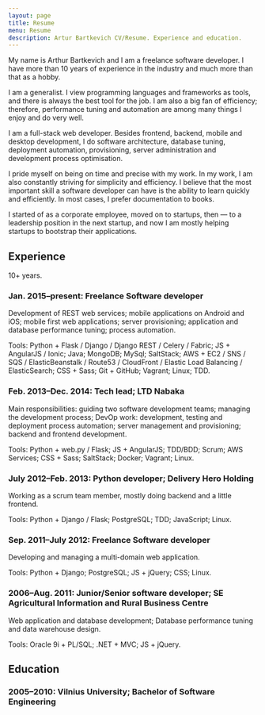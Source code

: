 ```yaml
---
layout: page
title: Resume
menu: Resume
description: Artur Bartkevich CV/Resume. Experience and education.
---
```

My name is Arthur Bartkevich and I am a freelance software developer. I have more than 10 years of experience in the industry and much more than that as a hobby.

I am a generalist. I view programming languages and frameworks as tools, and there is always the best tool for the job. I am also a big fan of efficiency; therefore, performance tuning and automation are among many things I enjoy and do very well.

I am a full-stack web developer. Besides frontend, backend, mobile and desktop development, I do software architecture, database tuning, deployment automation, provisioning, server administration and development process optimisation.

I pride myself on being on time and precise with my work. In my work, I am also constantly striving for simplicity and efficiency. I believe that the most important skill a software developer can have is the ability to learn quickly and efficiently. In most cases, I prefer documentation to books.

I started of as a corporate employee, moved on to startups, then &mdash; to a leadership position in the next startup, and now I am mostly helping startups to bootstrap their applications.

## Experience

10+ years.

### Jan. 2015&ndash;present: Freelance Software developer

Development of REST web services; mobile applications on Android and iOS; mobile first web applications; server provisioning; application and database performance tuning; process automation. 

Tools: Python + Flask / Django / Django REST / Celery / Fabric; JS + AngularJS / Ionic; Java; MongoDB; MySql; SaltStack; AWS + EC2 / SNS / SQS / ElasticBeanstalk / Route53 / CloudFront / 
Elastic Load Balancing / ElasticSearch; CSS + Sass; Git + GitHub; Vagrant; Linux; TDD.

### Feb. 2013&ndash;Dec. 2014: Tech lead; LTD Nabaka

Main responsibilities: guiding two software development teams; managing the development process; DevOp work: development, testing and deployment process automation; server management and provisioning; backend and frontend development. 

Tools: Python + web.py / Flask; JS + AngularJS; TDD/BDD; Scrum; AWS Services; CSS + Sass; SaltStack; Docker; Vagrant; Linux.

### July 2012&ndash;Feb. 2013: Python developer; Delivery Hero Holding

Working as a scrum team member, mostly doing backend and a little frontend.

Tools: Python + Django / Flask; PostgreSQL; TDD; JavaScript; Linux. 

### Sep. 2011&ndash;July 2012: Freelance Software developer

Developing and managing a multi-domain web application.

Tools: Python + Django; PostgreSQL; JS + jQuery; CSS; Linux.

### 2006&ndash;Aug. 2011: Junior/Senior software developer; SE Agricultural Information and Rural Business Centre

Web application and database development; Database performance tuning and data warehouse design.

Tools: Oracle 9i + PL/SQL; .NET + MVC; JS + jQuery. 

## Education

### 2005&ndash;2010: Vilnius University; Bachelor of Software Engineering
